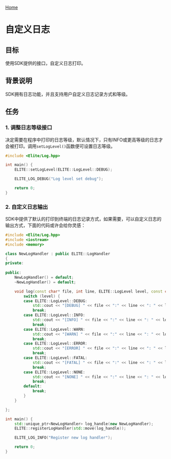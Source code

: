 [Home](./UserGuide.cn.md)

# 自定义日志

## 目标

使用SDK提供的接口，自定义日志打印。

## 背景说明

SDK拥有日志功能，并且支持用户自定义日志记录方式和等级。

## 任务

### 1. 调整日志等级接口

决定需要在程序中打印的日志等级，默认情况下，只有INFO或更高等级的日志才会被打印。调用`setLogLevel()`函数便可设置日志等级。

```cpp
#include <Elite/Log.hpp>

int main() {
    ELITE::setLogLevel(ELITE::LogLevel::DEBUG);

    ELITE_LOG_DEBUG("Log level set debug");

    return 0;
}
```

### 2. 自定义日志输出

SDK中提供了默认的打印到终端的日志记录方式，如果需要，可以自定义日志的输出方式，下面的代码或许会给你灵感：

```cpp
#include <Elite/Log.hpp>
#include <iostream>
#include <memory>

class NewLogHandler : public ELITE::LogHandler
{
private:
    
public:
    NewLogHandler() = default;
    ~NewLogHandler() = default;

    void log(const char* file, int line, ELITE::LogLevel level, const char* log) {
        switch (level) {
        case ELITE::LogLevel::DEBUG:
            std::cout << "[DEBUG] " << file << ":" << line << ": " << log << std::endl;
            break;
        case ELITE::LogLevel::INFO:
            std::cout << "[INFO] " << file << ":" << line << ": " << log << std::endl;
            break;
        case ELITE::LogLevel::WARN:
            std::cout << "[WARN] " << file << ":" << line << ": " << log << std::endl;
            break;
        case ELITE::LogLevel::ERROR:
            std::cout << "[ERROR] " << file << ":" << line << ": " << log << std::endl;
            break;
        case ELITE::LogLevel::FATAL:
            std::cout << "[FATAL] " << file << ":" << line << ": " << log << std::endl;
            break;
        case ELITE::LogLevel::NONE:
            std::cout << "[NONE] " << file << ":" << line << ": " << log << std::endl;
            break;
        default:
            break;
        }
    }

};

int main() {
    std::unique_ptr<NewLogHandler> log_handle(new NewLogHandler);
    ELITE::registerLogHandler(std::move(log_handle));

    ELITE_LOG_INFO("Register new log handler");

    return 0;
}
```